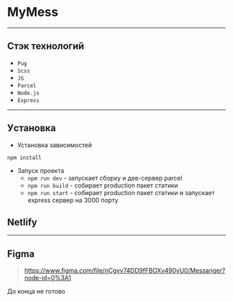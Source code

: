 # MyMess

---

## Стэк технологий


- `Pug`
- `Scss`
- `JS`
- `Parcel`
- `Node.js`
- `Express`

---

## Уcтановка

- Установка зависимостей

```bash
npm install
```

- Запуск проекта
    - `npm run dev` - запускает сборку и дев-сервер parcel
    - `npm run build` - собирает production пакет статики
    - `npm run start` - собирает production пакет статики и запускает express сервер на 3000 порту

## Netlify


---

## Figma

> https://www.figma.com/file/nCgyv74DD9fFBOXv490yU0/Messanger?node-id=0%3A1

До конца не готово

